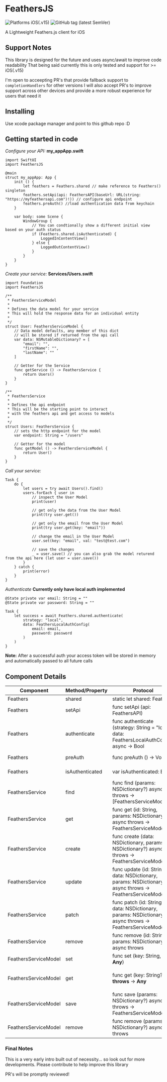 # FeathersJS
![Platforms iOS(.v15)](https://img.shields.io/badge/platform-iOS15+-blue?style=for-the-badge)  ![GitHub tag (latest SemVer)](https://img.shields.io/github/v/tag/ericuldall/swift-feathersjs?color=orange&label=VERSION&style=for-the-badge)

A Lightweight Feathers.js client for iOS

## Support Notes
This library is designed for the future and uses async/await to improve code readability
That being said currently this is only tested and support for >= iOS(.v15)

I'm open to acceepting PR's that provide fallback support to `completionHandlers` for other versions
I will also accept PR's to improve support across other devices and provide a more robust experience for users that need it

## Installing
Use xcode package manager and point to this github repo :D

## Getting started in code

*Configure your API:*
__my_appApp.swift__
```
import SwiftUI
import FeathersJS

@main
struct my_appApp: App {
    init () {
        let feathers = Feathers.shared // make reference to Feathers() singleton
        feathers.setApi(api: FeathersAPI(baseUrl: URL(string: "https://myfeathersapi.com")!)) // configure api endpoint
        feathers.preAuth() //load authentication data from keychain
    }
    
    var body: some Scene {
        WindowGroup {
            // You can condtionally show a different initial view based on your auth status
            if (Feathers.shared.isAuthenticated) {
                LoggedInContentView()
            } else {
                LoggedOutContentView()
            }
        }
    }
}

```

*Create your service:*
__Services/Users.swift__
```
import Foundation
import FeathersJS

/**
 * FeathersServiceModel
 *
 * Defines the data model for your service
 * This will hold the response data for an individual entity
 *
 */
struct User: FeathersServiceModel {    
    // Data model defaults, any member of this dict
    // will be stored if returned from the api call
    var data: NSMutableDictionary? = [
        "email": "",
        "firstName": "",
        "lastName": ""
    ]
    
    // Getter for the Service
    func getService () -> FeathersService {
        return Users()
    }
}

/**
 * FeathersService
 *
 * Defines the api endpoint
 * This will be the starting point to interact
 * with the feathers api and get access to models
 *
 */
struct Users: FeathersService {  
    // sets the http endpoint for the model
    var endpoint: String = "/users"
    
    // Getter for the model
    func getModel () -> FeathersServiceModel {
        return User()
    }
}
```

*Call your service:*
```
Task {
    do {
        let users = try await Users().find()
        users.forEach { user in 
            // inspect the User Model
            print(user)
            
            // get only the data from the User Model
            print(try user.get())
            
            // get only the email from the User Model
            print(try user.get(key: "email"))
            
            // change the email in the User Model
            user.set(key: "email", val: "test@test.com")
            
            // save the changes
            _ = user.save() // you can also grab the model returend from the api here (let user = user.save())
        }
    } catch {
        print(error)
    }
}
```

*Authenticate*
__Currently only have local auth implemented__
```
@State private var email: String = ""
@State private var password: String = ""

Task {
    let success = await Feathers.shared.authenticate(
        strategy: "local",
        data: FeathersLocalAuthConfig(
            email: email,
            password: password
        )
    )
}
```
__Note:__ After a successful auth your access token will be stored in memory and automatically passed to all future calls


## Component Details

| Component | Method/Property | Protocol | Description |
|--|--|--|--|
| Feathers | shared | static let shared: Feathers | Singleton access of the Feathers class
| Feathers | setApi | func setApi (api: FeathersAPI) | Initialize your api endpoint
| Feathers | authenticate | func authenticate (strategy: String = "local", data: FeathersLocalAuthConfig) async -> Bool | Call authentication service w/ config
| Feathers | preAuth | func preAuth () -> Void | Load Authentication from keychain if it exists
| Feathers | isAuthenticated | var isAuthenticated: Bool | A computed property of current authentication status
| FeathersService | find | func find (params: NSDictionary?) async throws -> [FeathersServiceModel] | Perform a GET request to `/:self.endpoint`
| FeathersService | get | func get (id: String, params: NSDictionary?) async throws -> FeathersServiceModel | Perform a GET request to `/:self.endpoint/:id`
| FeathersService | create | func create (data: NSDictionary, params: NSDictionary?) async throws -> FeathersServiceModel | Perform a POST request to `/:self.endpoint` with `data` in the request body
| FeathersService | update | func update (id: String, data: NSDictionary, params: NSDictionary?) async throws -> FeathersServiceModel | Perform a PUT request to `/:self.endpoint/:id` with `data` in the request body
| FeathersService | patch | func patch (id: String, data: NSDictionary, params: NSDictionary?) async throws -> FeathersServiceModel | Perform a PATCH request to `/:self.endpoint/:id` with `data` in the request body
| FeathersService | remove | func remove (id: String, params: NSDictionary?) async throws | Perform a DELETE request to `/:self.endpoint/:id`
| FeathersServiceModel | set | func set (key: String, val: **Any**) | Sets `self.data[key] = val`
| FeathersServiceModel | get | func get (key: String?) **throws** -> **Any** | If :key is passed, return key or `throw FeathersServiceModelError.invalidKey` if it doesn't exist. If `key` is **nil** return `self.data`
| FeathersServiceModel | save | func save (params: NSDictionary?) async throws -> FeathersServiceModel | Call `self.service.patch(id: self._id!, data: self.get(), params: params)`
| FeathersServiceModel | remove | func remove (params: NSDictionary?) async throws | Call `self.service.remove(id: self._id!, params: params)`


### Final Notes
This is a very early intro built out of necessity... so look out for more developments. Please contribute to help improve this library

PR's will be promptly reviewed!

